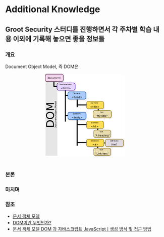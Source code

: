 # Additional Knowledge

## Groot Security 스터디를 진행하면서 각 주차별 학습 내용 이외에 기록해 놓으면 좋을 정보들

### 개요
  Document Object Model, 즉 DOM은  
  <center><img src="/assets/230711/DOM.png" width="50%" height="50%" alt="DOM_Hierachy"></center><br/>

### 본론

### 마치며

### 참조
  * [문서 객체 모델](https://ko.wikipedia.org/wiki/문서_객체_모델)
  * [DOM이란 무엇인가?](https://velog.io/@godori/DOM이란-무엇인가)
  * [문서 객체 모델 DOM 과 자바스크립트 JavaScriptㅣ생성 방식 및 접근 방법](https://www.codestates.com/blog/content/dom-javascript)